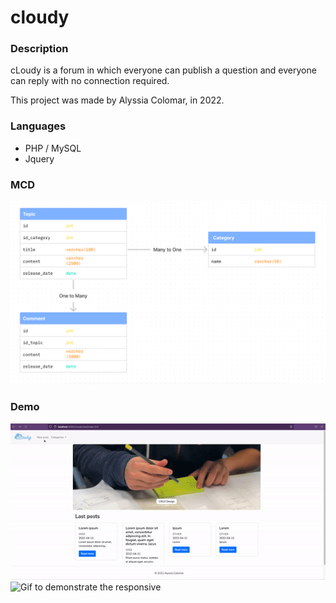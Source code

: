 # cloudy

### Description
cLoudy is a forum in which everyone can publish a question and everyone can reply with no connection required.

This project was made by Alyssia Colomar, in 2022.

### Languages
* PHP / MySQL
* Jquery

### MCD
![MCD](./assets/images/mcd.png)

### Demo
![Gif to demonstrate the website](./assets/images/demo1.gif)
![Gif to demonstrate the responsive](./assets/images/responsive-demo.gif)
